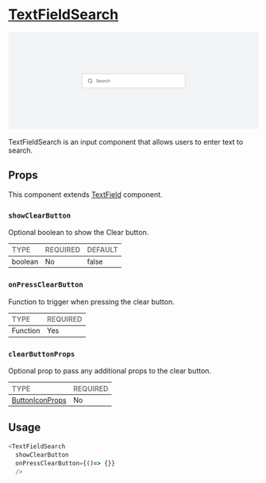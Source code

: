 # [TextFieldSearch](https://www.notion.so/MetaMask-Design-System-Guides-Design-f86ecc914d6b4eb6873a122b83c12940?p=de685317eeaf413f9682363128ffe673&pm=c)

![TextFieldSearch](./TextFieldSearch.png)

TextFieldSearch is an input component that allows users to enter text to search.
## Props

This component extends [TextField](./foundation/Input/Input.tsx) component.

### `showClearButton`

Optional boolean to show the Clear button.

| <span style="color:gray;font-size:14px">TYPE</span> | <span style="color:gray;font-size:14px">REQUIRED</span> | <span style="color:gray;font-size:14px">DEFAULT</span> |
| :-------------------------------------------------- | :------------------------------------------------------ | :----------------------------------------------------- |
| boolean                                              | No                                                     | false                                               |

### `onPressClearButton`

Function to trigger when pressing the clear button.

| <span style="color:gray;font-size:14px">TYPE</span> | <span style="color:gray;font-size:14px">REQUIRED</span> |
| :-------------------------------------------------- | :------------------------------------------------------ |
| Function                                            | Yes                                                     |

### `clearButtonProps`

Optional prop to pass any additional props to the clear button.

| <span style="color:gray;font-size:14px">TYPE</span> | <span style="color:gray;font-size:14px">REQUIRED</span> |
| :-------------------------------------------------- | :------------------------------------------------------ |
| [ButtonIconProps](../../Buttons/ButtonIcon/ButtonIcon.types.ts)                                           | No                                                     |

## Usage

```javascript
<TextFieldSearch 
  showClearButton
  onPressClearButton={()=> {}}
  />
```
